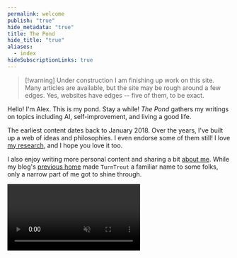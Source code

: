```yaml
---
permalink: welcome
publish: "true"
hide_metadata: "true"
title: The Pond
hide_title: "true"
aliases:
  - index
hideSubscriptionLinks: true
---
```

> [!warning] Under construction
> I am finishing up work on this site. Many articles are available, but the site may be rough around a few edges. Yes, websites have edges -- five of them, to be exact.

Hello! I'm Alex. This is my pond. Stay a while! _The Pond_ gathers my writings on topics including AI, self-improvement, and living a good life.

The earliest content dates back to January 2018. Over the years, I've built up a web of ideas and philosophies. I even endorse some of them still! I love [my research](/research), and I hope you love it too.

I also enjoy writing more personal content and sharing a bit [about me](/about). While my blog's [previous home](http://www.lesswrong.com/user/turntrout) made `TurnTrout` a familiar name to some folks, only a narrow part of me got to shine through.

<video autoplay="" loop="" muted="" playsinline=""><source src="https://assets.turntrout.com/static/pond-calming.webm" class="no-vsc" type="video/webm">

> </video>
